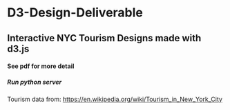 # D3-Design-Deliverable

## Interactive NYC Tourism Designs made with d3.js

#### See pdf for more detail

##### Run python server

Tourism data from: https://en.wikipedia.org/wiki/Tourism_in_New_York_City
